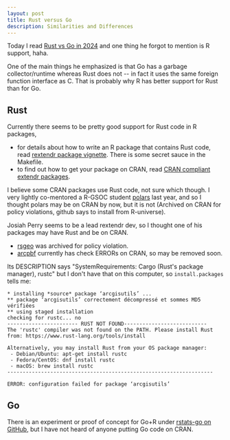 ```yaml
---
layout: post
title: Rust versus Go
description: Similarities and Differences
---
```


Today I read [Rust vs Go in
2024](https://bitfieldconsulting.com/posts/rust-vs-go) and one thing he forgot to mention is R support, haha.

One of the main things he emphasized is that Go has a garbage
collector/runtime whereas Rust does not -- in fact it uses the same
foreign function interface as C. That is probably why R has better
support for Rust than for Go.

## Rust

Currently there seems to be pretty good support for Rust code in R
packages, 

* for details about how to write an R package that contains Rust code,
  read [rextendr package
  vignette](https://cloud.r-project.org/web/packages/rextendr/vignettes/package.html). There is some secret sauce in the Makefile.
* to find out how to get your package on CRAN, read [CRAN compliant
  extendr
  packages](https://extendr.github.io/rextendr/dev/articles/cran-compliance.html).

I believe some CRAN packages use Rust code, not sure which though. I
very lightly co-mentored a R-GSOC student
[polars](https://github.com/pola-rs/r-polars) last year, and so I
thought polars may be on CRAN by now, but it is not (Archived on CRAN
for policy violations, github says to install from R-universe).

Josiah Perry seems to be a lead rextendr dev, so I thought one of his
packages may have Rust and be on CRAN.

* [rsgeo](https://cloud.r-project.org/web/packages/rsgeo/) was archived for policy violation.
* [arcpbf](https://cloud.r-project.org/web/checks/check_results_arcpbf.html) currently has check ERRORs on CRAN, so may be removed soon.

Its DESCRIPTION says "SystemRequirements: Cargo (Rust's package
manager), rustc" but I don't have that on this computer, so
`install.packages` tells me:

```
* installing *source* package ‘arcgisutils’ ...
** package ‘arcgisutils’ correctement décompressé et sommes MD5 vérifiées
** using staged installation
checking for rustc... no
----------------------- RUST NOT FOUND---------------------------
The 'rustc' compiler was not found on the PATH. Please install Rust
from: https://www.rust-lang.org/tools/install

Alternatively, you may install Rust from your OS package manager:
 - Debian/Ubuntu: apt-get install rustc
 - Fedora/CentOS: dnf install rustc
 - macOS: brew install rustc
-------------------------------------------------------------------

ERROR: configuration failed for package ‘arcgisutils’
```

## Go

There is an experiment or proof of concept for Go+R under [rstats-go
on GitHub](https://github.com/rstats-go), but I have not heard of
anyone putting Go code on CRAN.
